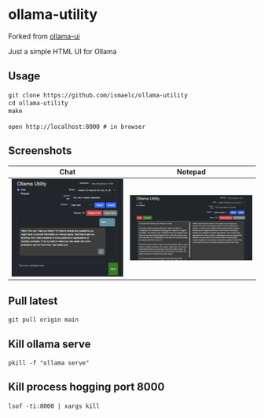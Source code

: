 # ollama-utility

Forked from [ollama-ui](https://github.com/ollama-ui/ollama-ui)

Just a simple HTML UI for Ollama

## Usage

```
git clone https://github.com/ismaelc/ollama-utility
cd ollama-utility
make

open http://localhost:8000 # in browser
```

## Screenshots

| Chat | Notepad |
| --------------------- | --------------------- |
| ![Chat](images/ollama-utility-01.png) | ![Notepad](images/ollama-utility-02.png) |

## Pull latest
```
git pull origin main
```

## Kill ollama serve
```
pkill -f "ollama serve"
```

## Kill process hogging port 8000
```
lsof -ti:8000 | xargs kill
```